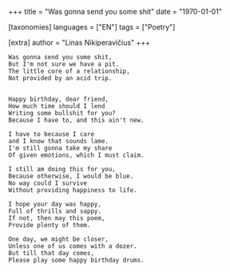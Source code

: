 +++
title = "Was gonna send you some shit"
date = "1970-01-01"

[taxonomies]
languages = ["EN"]
tags = ["Poetry"]

[extra]
author = "Linas Nikiperavičius"
+++
```
Was gonna send you some shit,
But I'm not sure we have a pit.
The little core of a relationship,
Not provided by an acid trip.
```
<!-- more -->
```

Happy birthday, dear friend,
How much time should I lend
Writing some bullshit for you?
Because I have to, and this ain't new.

I have to because I care
and I know that sounds lame.
I'm still gonna take my share
Of given emotions, which I must claim.

I still am doing this for you,
Because otherwise, I would be blue.
No way could I survive
Without providing happiness to life.

I hope your day was happy,
Full of thrills and sappy.
If not, then may this poem,
Provide plenty of them.

One day, we might be closer,
Unless one of us comes with a dozer.
But till that day comes,
Please play some happy birthday drums.
```

